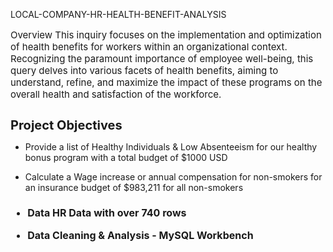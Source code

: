 LOCAL-COMPANY-HR-HEALTH-BENEFIT-ANALYSIS

<p style="font-size: 15px;"> Overview 
This inquiry focuses on the implementation and optimization of health benefits for workers within an organizational context. Recognizing the paramount importance of employee well-being, this query delves into various facets of health benefits, aiming to understand, refine, and maximize the impact of these programs on the overall health and satisfaction of the workforce.

<h1 style="font-size: 20px;">Project Objectives </h1>

- Provide a list of Healthy Individuals & Low Absenteeism for our healthy bonus program with a total budget of $1000 USD </h1>

- Calculate a Wage increase or annual compensation for non-smokers for an insurance budget of $983,211 for all non-smokers </h1>

<h1 style="font-size: 16px;">
  
- Data HR Data with over 740 rows 

- Data Cleaning & Analysis - MySQL Workbench


